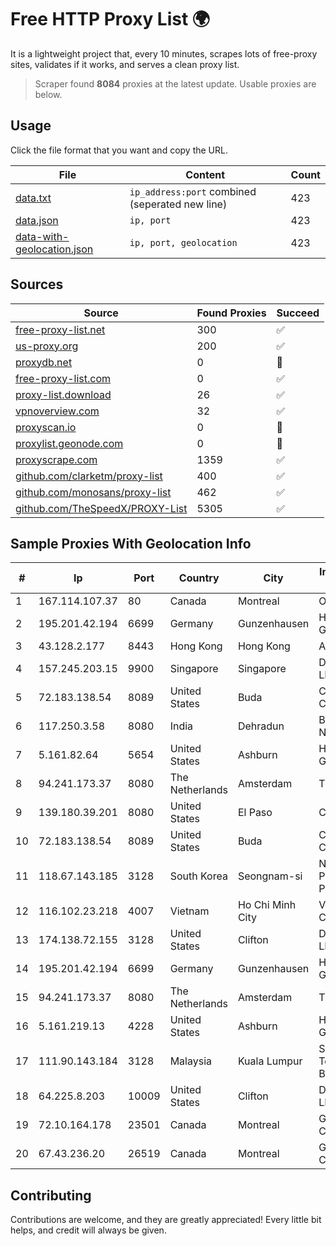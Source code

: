 
# Free HTTP Proxy List 🌍

It is a lightweight project that, every 10 minutes, scrapes lots of free-proxy sites, validates if it works, and serves a clean proxy list.


> Scraper found **8084** proxies at the latest update. Usable proxies are below.

## Usage

Click the file format that you want and copy the URL.


|File|Content|Count|
|----|-------|-----|
|[data.txt](https://raw.githubusercontent.com/themiralay/Proxy-List-World/master/data.txt)|`ip_address:port` combined (seperated new line)|423|
|[data.json](https://raw.githubusercontent.com/themiralay/Proxy-List-World/master/data.json)|`ip, port`|423|
|[data-with-geolocation.json](https://raw.githubusercontent.com/themiralay/Proxy-List-World/master/data-with-geolocation.json)|`ip, port, geolocation`|423|

## Sources

|Source|Found Proxies|Succeed|
|------|-------------|-------|
|[free-proxy-list.net](https://free-proxy-list.net)|300|✅|
|[us-proxy.org](https://www.us-proxy.org)|200|✅|
|[proxydb.net](http://proxydb.net)|0|🚫|
|[free-proxy-list.com](https://free-proxy-list.com/?page=&port=&type%5B%5D=http&type%5B%5D=https&up_time=0&search=Search)|0|✅|
|[proxy-list.download](https://www.proxy-list.download/HTTP)|26|✅|
|[vpnoverview.com](https://vpnoverview.com/privacy/anonymous-browsing/free-proxy-servers)|32|✅|
|[proxyscan.io](https://www.proxyscan.io)|0|🚫|
|[proxylist.geonode.com](https://proxylist.geonode.com/api/proxy-list?limit=300&page=1&sort_by=lastChecked&sort_type=desc&protocols=http,https)|0|🚫|
|[proxyscrape.com](https://api.proxyscrape.com/v2/?request=displayproxies&protocol=http&timeout=10000&country=all&ssl=all&anonymity=all)|1359|✅|
|[github.com/clarketm/proxy-list](https://raw.githubusercontent.com/clarketm/proxy-list/master/proxy-list-raw.txt)|400|✅|
|[github.com/monosans/proxy-list](https://raw.githubusercontent.com/monosans/proxy-list/main/proxies/http.txt)|462|✅|
|[github.com/TheSpeedX/PROXY-List](https://raw.githubusercontent.com/TheSpeedX/PROXY-List/master/http.txt)|5305|✅|


## Sample Proxies With Geolocation Info

|#|Ip|Port|Country|City|Internet Service Provider|
|-|--|----|-------|----|-------------------------|
|1|167.114.107.37|80|Canada|Montreal|OVH SAS|
|2|195.201.42.194|6699|Germany|Gunzenhausen|Hetzner Online GmbH|
|3|43.128.2.177|8443|Hong Kong|Hong Kong|Aceville Pte.ltd|
|4|157.245.203.15|9900|Singapore|Singapore|DigitalOcean, LLC|
|5|72.183.138.54|8089|United States|Buda|Charter Communications|
|6|117.250.3.58|8080|India|Dehradun|Bharat Sanchar Nigam Ltd|
|7|5.161.82.64|5654|United States|Ashburn|Hetzner Online GmbH|
|8|94.241.173.37|8080|The Netherlands|Amsterdam|TimeWeb Ltd.|
|9|139.180.39.201|8080|United States|El Paso|Conterra|
|10|72.183.138.54|8089|United States|Buda|Charter Communications|
|11|118.67.143.185|3128|South Korea|Seongnam-si|Naver Business Platform Asia Pacific Pte. Ltd.|
|12|116.102.23.218|4007|Vietnam|Ho Chi Minh City|Viettel Corporation|
|13|174.138.72.155|3128|United States|Clifton|DigitalOcean, LLC|
|14|195.201.42.194|6699|Germany|Gunzenhausen|Hetzner Online GmbH|
|15|94.241.173.37|8080|The Netherlands|Amsterdam|TimeWeb Ltd.|
|16|5.161.219.13|4228|United States|Ashburn|Hetzner Online GmbH|
|17|111.90.143.184|3128|Malaysia|Kuala Lumpur|Shinjiru Technology Sdn Bhd|
|18|64.225.8.203|10009|United States|Clifton|DigitalOcean, LLC|
|19|72.10.164.178|23501|Canada|Montreal|GloboTech Communications|
|20|67.43.236.20|26519|Canada|Montreal|GloboTech Communications|



## Contributing

Contributions are welcome, and they are greatly appreciated! Every
little bit helps, and credit will always be given.

